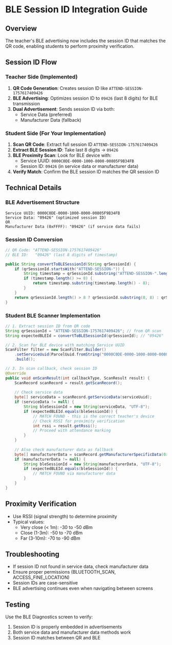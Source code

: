 # BLE Session ID Integration Guide

## Overview
The teacher's BLE advertising now includes the session ID that matches the QR code, enabling students to perform proximity verification.

## Session ID Flow

### Teacher Side (Implemented)
1. **QR Code Generation**: Creates session ID like `ATTEND-SESSION-1757617409426`
2. **BLE Advertising**: Optimizes session ID to `09426` (last 8 digits) for BLE transmission
3. **Dual Advertisement**: Sends session ID via both:
   - Service Data (preferred)
   - Manufacturer Data (fallback)

### Student Side (For Your Implementation)
1. **Scan QR Code**: Extract full session ID `ATTEND-SESSION-1757617409426`
2. **Extract BLE Session ID**: Take last 8 digits → `09426`
3. **BLE Proximity Scan**: Look for BLE device with:
   - Service UUID: `0000C0DE-0000-1000-8000-00805F9B34FB`
   - Session ID: `09426` (in service data or manufacturer data)
4. **Verify Match**: Confirm the BLE session ID matches the QR session ID

## Technical Details

### BLE Advertisement Structure
```
Service UUID: 0000C0DE-0000-1000-8000-00805F9B34FB
Service Data: "09426" (optimized session ID)
OR
Manufacturer Data (0xFFFF): "09426" (if service data fails)
```

### Session ID Conversion
```java
// QR Code: "ATTEND-SESSION-1757617409426"
// BLE ID:   "09426" (last 8 digits of timestamp)

public String convertToBLESessionId(String qrSessionId) {
    if (qrSessionId.startsWith("ATTEND-SESSION-")) {
        String timestamp = qrSessionId.substring("ATTEND-SESSION-".length());
        if (timestamp.length() >= 8) {
            return timestamp.substring(timestamp.length() - 8);
        }
    }
    return qrSessionId.length() > 8 ? qrSessionId.substring(0, 8) : qrSessionId;
}
```

### Student BLE Scanner Implementation
```java
// 1. Extract session ID from QR code
String qrSessionId = "ATTEND-SESSION-1757617409426"; // from QR scan
String expectedBLEId = convertToBLESessionId(qrSessionId); // "09426"

// 2. Scan for BLE device with matching Service UUID
ScanFilter filter = new ScanFilter.Builder()
    .setServiceUuid(ParcelUuid.fromString("0000C0DE-0000-1000-8000-00805F9B34FB"))
    .build();

// 3. In scan callback, check session ID
@Override
public void onScanResult(int callbackType, ScanResult result) {
    ScanRecord scanRecord = result.getScanRecord();
    
    // Check service data
    byte[] serviceData = scanRecord.getServiceData(serviceUuid);
    if (serviceData != null) {
        String bleSessionId = new String(serviceData, "UTF-8");
        if (expectedBLEId.equals(bleSessionId)) {
            // MATCH FOUND - this is the correct teacher's device
            // Check RSSI for proximity verification
            int rssi = result.getRssi();
            // Proceed with attendance marking
        }
    }
    
    // Also check manufacturer data as fallback
    byte[] manufacturerData = scanRecord.getManufacturerSpecificData(0xFFFF);
    if (manufacturerData != null) {
        String bleSessionId = new String(manufacturerData, "UTF-8");
        if (expectedBLEId.equals(bleSessionId)) {
            // MATCH FOUND via manufacturer data
        }
    }
}
```

## Proximity Verification
- Use RSSI (signal strength) to determine proximity
- Typical values:
  - Very close (< 1m): -30 to -50 dBm
  - Close (1-3m): -50 to -70 dBm
  - Far (3-10m): -70 to -90 dBm

## Troubleshooting
- If session ID not found in service data, check manufacturer data
- Ensure proper permissions (BLUETOOTH_SCAN, ACCESS_FINE_LOCATION)
- Session IDs are case-sensitive
- BLE advertising continues even when navigating between screens

## Testing
Use the BLE Diagnostics screen to verify:
1. Session ID is properly embedded in advertisements
2. Both service data and manufacturer data methods work
3. Session ID matches between QR and BLE
